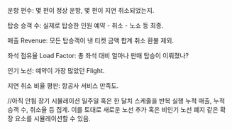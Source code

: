 운항 편수: 몇 편이 정상 운항, 
몇 편이 지연 취소되었는지.

탑승 승객 수: 실제로 탑승한 인원 
예약 - 취소 - 노쇼 등 최종.

매출 Revenue: 모든 탑승객이 낸 티켓 금액 
합계 취소 환불 제외.

좌석 점유율 Load Factor: 
총 좌석 대비 얼마나 판매 탑승이 이뤄졌나?

인기 노선: 예약이 가장 많았던 Flight.

지연 취소 비율 평판: 항공사 서비스 만족도.

//아직 안됨
장기 시뮬레이션
일주일 혹은 한 달치 스케줄을 반복 실행 
누적 매출, 누적 승객 수, 취소율 등 집계.
이를 토대로 새로운 노선 추가 
혹은 비인기 노선 폐지 같은 확장 요소를 
시뮬레이션할 수 있음.